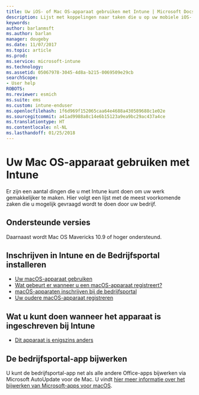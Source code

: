 ```yaml
---
title: Uw iOS- of Mac OS-apparaat gebruiken met Intune | Microsoft Docs
description: Lijst met koppelingen naar taken die u op uw mobiele iOS- of Mac OS X-apparaat kunt uitvoeren wanneer het apparaat is geregistreerd bij Intune
keywords: 
author: barlanmsft
ms.author: barlan
manager: dougeby
ms.date: 11/07/2017
ms.topic: article
ms.prod: 
ms.service: microsoft-intune
ms.technology: 
ms.assetid: 05067978-3045-4d8a-b215-0069509e29cb
searchScope:
- User help
ROBOTS: 
ms.reviewer: esmich
ms.suite: ems
ms.custom: intune-enduser
ms.openlocfilehash: 1f6d969f152065caa64e4688a430589688c1e02e
ms.sourcegitcommit: a41ad9988a8c14e6b15123a9ea9bc29ac437a4ce
ms.translationtype: HT
ms.contentlocale: nl-NL
ms.lasthandoff: 01/25/2018
---
```

# <a name="using-your-macos-device-with-intune"></a>Uw Mac OS-apparaat gebruiken met Intune

Er zijn een aantal dingen die u met Intune kunt doen om uw werk gemakkelijker te maken. Hier volgt een lijst met de meest voorkomende zaken die u mogelijk gevraagd wordt te doen door uw bedrijf.

## <a name="supported-versions"></a>Ondersteunde versies

Daarnaast wordt Mac OS Mavericks 10.9 of hoger ondersteund.

## <a name="enrolling-into-intune-and-installing-the-company-portal"></a>Inschrijven in Intune en de Bedrijfsportal installeren

- [Uw macOS-apparaat gebruiken](using-your-macos-device-with-intune.md)
- [Wat gebeurt er wanneer u een macOS-apparaat registreert?](what-happens-if-you-install-the-company-portal-app-and-enroll-your-device-in-intune-macos.md)
- [macOS-apparaten inschrijven bij de bedrijfsportal](enroll-your-device-in-intune-macos-cp.md)
- [Uw oudere macOS-apparaat registreren](enroll-your-device-in-intune-macos-legacy.md)


## <a name="things-you-can-do-when-your-device-is-enrolled-in-intune"></a>Wat u kunt doen wanneer het apparaat is ingeschreven bij Intune

- [Dit apparaat is enigszins anders](device-little-different-jamf.md)

## <a name="updating-the-company-portal-app"></a>De bedrijfsportal-app bijwerken

U kunt de bedrijfsportal-app net als alle andere Office-apps bijwerken via Microsoft AutoUpdate voor de Mac. U vindt [hier meer informatie over het bijwerken van Microsoft-apps voor macOS](https://support.office.com/article/Check-for-Office-for-Mac-updates-automatically-bfd1e497-c24d-4754-92ab-910a4074d7c1).

